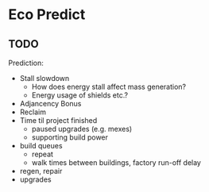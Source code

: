 Eco Predict
===========












TODO
----

Prediction:
* Stall slowdown
	* How does energy stall affect mass generation?
	* Energy usage of shields etc.?
* Adjancency Bonus
* Reclaim
* Time til project finished
	* paused upgrades (e.g. mexes)
	* supporting build power
* build queues
	* repeat
	* walk times between buildings, factory run-off delay
* regen, repair
* upgrades
